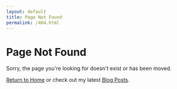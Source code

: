 ```yaml
---
layout: default
title: Page Not Found
permalink: /404.html
---
```


# Page Not Found

Sorry, the page you're looking for doesn't exist or has been moved.

[Return to Home](/) or check out my latest [Blog Posts](/blog).

